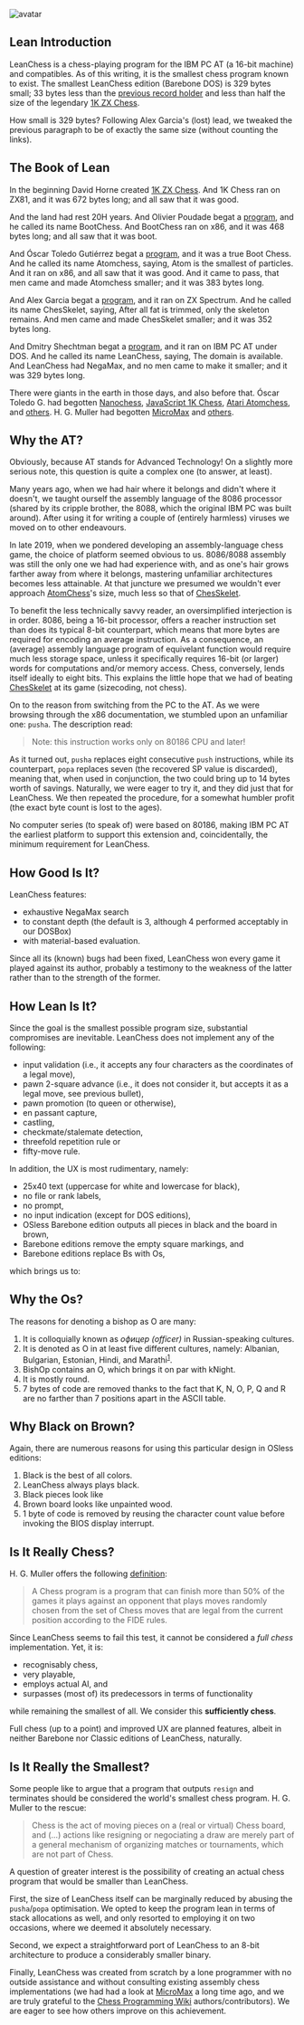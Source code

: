 ![avatar](https://secure.gravatar.com/avatar/5f79d29ddd71d9757723cb4b51cc424e)

## Lean Introduction

LeanChess is a chess-playing program for the IBM PC AT (a 16-bit machine) and compatibles. As of this writing, it is the smallest chess program known to exist. The smallest LeanChess edition (Barebone DOS) is 329 bytes small; 33 bytes less than the [previous record holder][chesskelet] and less than half the size of the legendary [1K ZX Chess][1kchess].

How small is 329 bytes? Following Alex Garcia's (lost) lead, we tweaked the previous paragraph to be of exactly the same size (without counting the links).

## The Book of Lean

In the beginning David Horne created [1K ZX Chess][1kchess]. And 1K Chess ran on ZX81, and it was 672 bytes long; and all saw that it was good.

And the land had rest 20H years. And Olivier Poudade begat a [program][bootchess], and he called its name BootChess. And BootChess ran on x86, and it was 468 bytes long; and all saw that it was boot.

And Óscar Toledo Gutiérrez begat a [program][atomchess], and it was a true Boot Chess. And he called its name Atomchess, saying, Atom is the smallest of particles. And it ran on x86, and all saw that it was good. And it came to pass, that men came and made Atomchess smaller; and it was 383 bytes long.

And Alex Garcia begat a [program][chesskelet], and it ran on ZX Spectrum. And he called its name ChesSkelet, saying, After all fat is trimmed, only the skeleton remains. And men came and made ChesSkelet smaller; and it was 352 bytes long.

And Dmitry Shechtman begat a [program][source], and it ran on IBM PC AT under DOS. And he called its name LeanChess, saying, The domain is available. And LeanChess had NegaMax, and no men came to make it smaller; and it was 329 bytes long.

There were giants in the earth in those days, and also before that. Óscar Toledo G. had begotten [Nanochess][nanochess], [JavaScript 1K Chess][js1k], [Atari Atomchess][atomchess], and [others][toledo]. H. G. Muller had begotten [MicroMax][micromax] and [others][hgm].

## Why the AT?

Obviously, because AT stands for Advanced Technology! On a slightly more serious note, this question is quite a complex one (to answer, at least).

Many years ago, when we had hair where it belongs and didn't where it doesn't, we taught ourself the assembly language of the 8086 processor (shared by its cripple brother, the 8088, which the original IBM PC was built around). After using it for writing a couple of (entirely harmless) viruses we moved on to other endeavours.

In late 2019, when we pondered developing an assembly-language chess game, the choice of platform seemed obvious to us. 8086/8088 assembly was still the only one we had had experience with, and as one's hair grows farther away from where it belongs, mastering unfamiliar architectures becomes less attainable. At that juncture we presumed we wouldn't ever approach [AtomChess]'s size, much less so that of [ChesSkelet].

To benefit the less technically savvy reader, an oversimplified interjection is in order. 8086, being a 16-bit processor, offers a reacher instruction set than does its typical 8-bit counterpart, which means that more bytes are required for encoding an average instruction. As a consequence, an (average) assembly language program of equivelant function would require much less storage space, unless it specifically requires 16-bit (or larger) words for computations and/or memory access. Chess, conversely, lends itself ideally to eight bits. This explains the little hope that we had of beating [ChesSkelet] at its game (sizecoding, not chess).

On to the reason from switching from the PC to the AT. As we were browsing through the x86 documentation, we stumbled upon an unfamiliar one: `pusha`. The description read:

> Note: this instruction works only on 80186 CPU and later!

As it turned out, `pusha` replaces eight consecutive `push` instructions, while its counterpart, `popa` replaces seven (the recovered SP value is discarded), meaning that, when used in conjunction, the two could bring up to 14 bytes worth of savings. Naturally, we were eager to try it, and they did just that for LeanChess. We then repeated the procedure, for a somewhat humbler profit (the exact byte count is lost to the ages).

No computer series (to speak of) were based on 80186, making IBM PC AT the earliest platform to support this extension and, coincidentally, the minimum requirement for LeanChess.

## How Good Is It?

LeanChess features:

* exhaustive NegaMax search
* to constant depth (the default is 3, although 4 performed acceptably in our DOSBox)
* with material-based evaluation.

Since all its (known) bugs had been fixed, LeanChess won every game it played against its author, probably a testimony to the weakness of the latter rather than to the strength of the former.

## How Lean Is It?

Since the goal is the smallest possible program size, substantial compromises are inevitable. LeanChess does not implement any of the following:

* input validation (i.e., it accepts any four characters as the coordinates of a legal move),
* pawn 2-square advance (i.e., it does not consider it, but accepts it as a legal move, see previous bullet),
* pawn promotion (to queen or otherwise),
* en passant capture,
* castling,
* checkmate/stalemate detection,
* threefold repetition rule or
* fifty-move rule.

In addition, the UX is most rudimentary, namely:

* 25x40 text (uppercase for white and lowercase for black),
* no file or rank labels,
* no prompt,
* no input indication (except for DOS editions),
* OSless Barebone edition outputs all pieces in black and the board in brown,
* Barebone editions remove the empty square markings, and
* Barebone editions replace Bs with Os,

which brings us to:

## Why the Os?

The reasons for denoting a bishop as O are many:

1. It is colloquially known as *офицер (officer)* in Russian-speaking cultures.
1. It is denoted as O in at least five different cultures, namely: Albanian, Bulgarian, Estonian, Hindi, and Marathi<sup>[1]</sup>.
1. BishOp contains an O, which brings it on par with kNight.
1. It is mostly round.
1. 7 bytes of code are removed thanks to the fact that K, N, O, P, Q and R are no farther than 7 positions apart in the ASCII table.

## Why Black on Brown?

Again, there are numerous reasons for using this particular design in OSless editions:

1. Black is the best of all colors.
1. LeanChess always plays black.
1. Black pieces look like 
1. Brown board looks like unpainted wood.
1. 1 byte of code is removed by reusing the character count value before invoking the BIOS display interrupt.

## Is It Really Chess?

H. G. Muller offers the following [definition]:

> A Chess program is a program that can finish more than 50% of the
  games it plays against an opponent that plays moves randomly chosen
  from the set of Chess moves that are legal from the current position
  according to the FIDE rules.

Since LeanChess seems to fail this test, it cannot be considered a *full chess* implementation. Yet, it is:

* recognisably chess,
* very playable,
* employs actual AI, and
* surpasses (most of) its predecessors in terms of functionality

while remaining the smallest of all. We consider this **sufficiently chess**.

Full chess (up to a point) and improved UX are planned features, albeit in neither Barebone nor Classic editions of LeanChess, naturally.

## Is It Really the Smallest?

Some people like to argue that a program that outputs `resign` and terminates should be considered the world's smallest chess program. H. G. Muller to the rescue:

> Chess is the act of moving pieces on a (real or virtual) Chess
  board, and (...) actions like resigning or negociating a draw
  are merely part of a general mechanism of organizing matches
  or tournaments, which are not part of Chess.

A question of greater interest is the possibility of creating an actual chess program that would be smaller than LeanChess.

First, the size of LeanChess itself can be marginally reduced by abusing the `pusha`/`popa` optimisation. We opted to keep the program lean in terms of stack allocations as well, and only resorted to employing it on two occasions, where we deemed it absolutely necessary.

Second, we expect a straightforward port of LeanChess to an 8-bit architecture to produce a considerably smaller binary.

Finally, LeanChess was created from scratch by a lone programmer with no outside assistance and without consulting existing assembly chess implementations (we had had a look at [MicroMax] a long time ago, and we are truly grateful to the [Chess Programming Wiki][chesspro] authors/contributors). We are eager to see how others improve on this achievement.

[definition]: http://home.hccnet.nl/h.g.muller/definition.txt
[1kchess]: http://users.ox.ac.uk/~uzdm0006/scans/1kchess
[bootchess]: http://olivier.poudade.free.fr/src/BootChess.asm
[toledo]: https://nanochess.org/chess.html
[atomchess]: https://nanochess.org/chess6.html
[js1k]: https://nanochess.org/chess4.html#js1k
[nanochess]: https://nanochess.org/chess3.html
[hgm]: http://home.hccnet.nl/h.g.muller/chess.html
[micromax]: http://home.hccnet.nl/h.g.muller/max-src2.html
[chesskelet]: http://chesskelet.x10host.com
[chesspro]: https://www.chessprogramming.org/Main_Page
[source]: https://github.com/leanchess/leanchess
[contact]: mailto:contact@leanchess.com
[1]: https://en.wikipedia.org/wiki/Chess_piece
